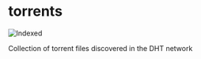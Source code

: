 torrents 
========
![Indexed](https://img.shields.io/badge/indexed-236066-blue)

Collection of torrent files discovered in the DHT network
